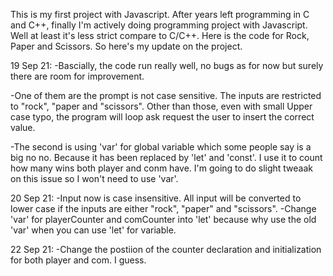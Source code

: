 This is my first project with Javascript. After years left programming in C and C++, finally I'm actively doing programming project with Javascript. Well at least it's less strict compare to C/C++.
Here is the code for Rock, Paper and Scissors.
So here's my update on the project.

19 Sep 21:
-Bascially, the code run really well, no bugs as for now but surely there are room for improvement.

-One of them are the prompt is not case sensitive. The inputs are restricted to "rock", "paper and "scissors". Other than those, even with small Upper case typo, the program will loop ask request the user to insert the correct value.

-The second is using 'var' for global variable which some people say is a big no no. Because it has been replaced by 'let' and 'const'.  I use it to count how many wins both player and conm have. I'm going to do slight tweaak on this issue so I won't need to use 'var'.


20 Sep 21:
-Input now is case insensitive. All input will be converted to lower case if the inputs are either "rock", "paper" and "scissors".
-Change 'var' for playerCounter and comCounter into 'let' because why use the old 'var' when you can use 'let' for variable.

22 Sep 21:
-Change the postiion of the counter declaration and initialization for both player and com. I guess.